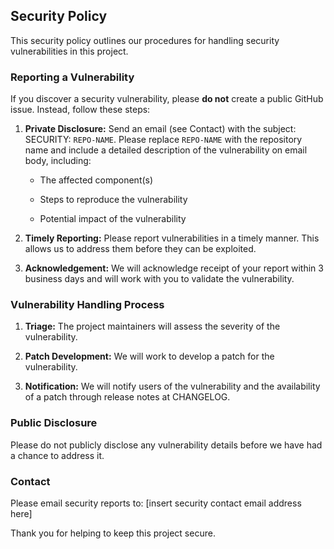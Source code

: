 Security Policy
---------------

This security policy outlines our procedures for handling security vulnerabilities in this project.

### Reporting a Vulnerability

If you discover a security vulnerability, please **do not** create a public GitHub issue. Instead, follow these steps:

1. **Private Disclosure:** Send an email (see Contact) with the subject: SECURITY: `REPO-NAME`. Please replace `REPO-NAME` with the repository name and include a detailed description of the vulnerability on email body, including:

    * The affected component(s)

    * Steps to reproduce the vulnerability

    * Potential impact of the vulnerability

2. **Timely Reporting:** Please report vulnerabilities in a timely manner. This allows us to address them before they can be exploited.

3. **Acknowledgement:** We will acknowledge receipt of your report within 3 business days and will work with you to validate the vulnerability.

### Vulnerability Handling Process

1. **Triage:** The project maintainers will assess the severity of the vulnerability.

2. **Patch Development:** We will work to develop a patch for the vulnerability.

3. **Notification:** We will notify users of the vulnerability and the availability of a patch through release notes at CHANGELOG.

### Public Disclosure

Please do not publicly disclose any vulnerability details before we have had a chance to address it.

### Contact

Please email security reports to: \[insert security contact email address here\]

Thank you for helping to keep this project secure.
